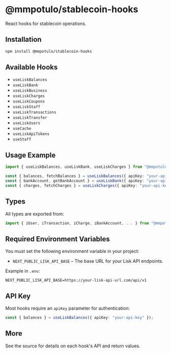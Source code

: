 # @mmpotulo/stablecoin-hooks

React hooks for stablecoin operations.

## Installation

```bash
npm install @mmpotulo/stablecoin-hooks
```

## Available Hooks

- `useLiskBalances`
- `useLiskBank`
- `useLiskBusiness`
- `useLiskCharges`
- `useLiskCoupons`
- `useLiskStaff`
- `useLiskTransactions`
- `useLiskTransfer`
- `useLiskUsers`
- `useCache`
- `useLiskApiTokens`
- `useStaff`

## Usage Example

```typescript
import { useLiskBalances, useLiskBank, useLiskCharges } from "@mmpotulo/stablecoin-hooks";

const { balances, fetchBalances } = useLiskBalances({ apiKey: "your-api-key" });
const { bankAccount, getBankAccount } = useLiskBank({ apiKey: "your-api-key", user });
const { charges, fetchCharges } = useLiskCharges({ apiKey: "your-api-key", user });
```

## Types

All types are exported from:

```typescript
import { iUser, iTransaction, iCharge, iBankAccount, ... } from "@mmpotulo/stablecoin-hooks";
```

## Required Environment Variables

You must set the following environment variable in your project:

- `NEXT_PUBLIC_LISK_API_BASE` – The base URL for your Lisk API endpoints.

Example in `.env`:

```
NEXT_PUBLIC_LISK_API_BASE=https://your-lisk-api-url.com/api/v1
```

## API Key

Most hooks require an `apiKey` parameter for authentication:

```typescript
const { balances } = useLiskBalances({ apiKey: "your-api-key" });
```

## More

See the source for details on each hook's API and return values.
